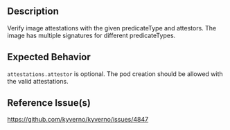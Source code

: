## Description

Verify image attestations with the given predicateType and attestors. The image has multiple signatures for different predicateTypes.

## Expected Behavior

`attestations.attestor` is optional. The pod creation should be allowed with the valid attestations.


## Reference Issue(s)

https://github.com/kyverno/kyverno/issues/4847
